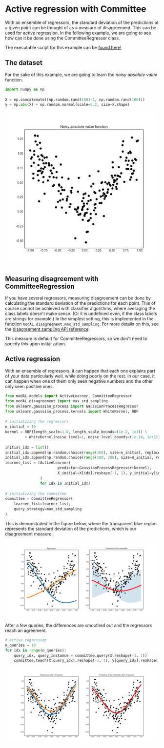 # Active regression with Committee
With an ensemble of regressors, the standard deviation of the predictions at a given point can be thought of as a measure of disagreement. This can be used for active regression. In the following example, we are going to see how can it be done using the CommitteeRegressor class.

The executable script for this example can be [found here!](https://github.com/cosmic-cortex/modAL/blob/master/examples/ensemble_regression.py)

## The dataset
For the sake of this example, we are going to learn the *noisy absolute value* function.
```python
import numpy as np

X = np.concatenate((np.random.rand(100)-1, np.random.rand(100)))
y = np.abs(X) + np.random.normal(scale=0.2, size=X.shape)
```

![er-data](img/er-data.png)

## Measuring disagreement with CommitteeRegression
If you have several regressors, measuring disagreement can be done by calculating the standard deviation of the predictions for each point. This of course cannot be achieved with classifier algorithms, where averaging the class labels doesn't make sense. (Or it is undefined even, if the class labels are strings for example.) In the simplest setting, this is implemented in the function ```modAL.disagreement.max_std_sampling```. For more details on this, see the [disagreement sampling API reference](Disagreement-sampling-API).

This measure is default for CommitteeRegressors, so we don't need to specify this upon initialization.

## Active regression
With an ensemble of regressors, it can happen that each one explains part of your data particularly well, while doing poorly on the rest. In our case, it can happen when one of them only seen negative numbers and the other only seen positive ones.
```python
from modAL.models import ActiveLearner, CommitteeRegressor
from modAL.disagreement import max_std_sampling
from sklearn.gaussian_process import GaussianProcessRegressor
from sklearn.gaussian_process.kernels import WhiteKernel, RBF

# initializing the regressors
n_initial = 10
kernel = RBF(length_scale=1.0, length_scale_bounds=(1e-2, 1e3)) \
         + WhiteKernel(noise_level=1, noise_level_bounds=(1e-10, 1e+1))

initial_idx = list()
initial_idx.append(np.random.choice(range(100), size=n_initial, replace=False))
initial_idx.append(np.random.choice(range(100, 200), size=n_initial, replace=False))
learner_list = [ActiveLearner(
                        predictor=GaussianProcessRegressor(kernel),
                        X_initial=X[idx].reshape(-1, 1), y_initial=y[idx].reshape(-1, 1)
                )
                for idx in initial_idx]

# initializing the Committee
committee = CommitteeRegressor(
    learner_list=learner_list,
    query_strategy=max_std_sampling
)
```
This is demonstrated in the figure below, where the transparent blue region represents the standard deviation of the predictions, which is our disagreement measure.

![er-initial](img/er-initial.png)

After a few queries, the differences are smoothed out and the regressors reach an agreement.
```python
# active regression
n_queries = 10
for idx in range(n_queries):
    query_idx, query_instance = committee.query(X.reshape(-1, 1))
    committee.teach(X[query_idx].reshape(-1, 1), y[query_idx].reshape(-1, 1))
```

![er-final](img/er-final.png)
